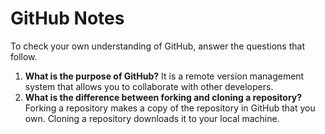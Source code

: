 # GitHub Notes

To check your own understanding of GitHub, answer the questions that follow.

1. **What is the purpose of GitHub?** It is a remote version management system that allows you to collaborate with other developers.
1. **What is the difference between forking and cloning a repository?** Forking a repository makes a copy of the repository in GitHub that you own. Cloning a repository downloads it to your local machine.